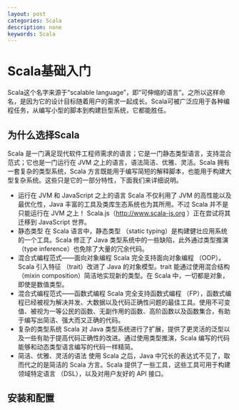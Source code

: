 ```yaml
---
layout: post
categories: Scala
description: none
keywords: Scala
---
```

# Scala基础入门
Scala这个名字来源于“scalable language”，即“可伸缩的语言”。之所以这样命名，是因为它的设计目标随着用户的需求一起成长。Scala可被广泛应用于各种编程任务，从编写小型的脚本到构建巨型系统，它都能胜任。

## 为什么选择Scala
Scala 是一门满足现代软件工程师需求的语言；它是一门静态类型语言，支持混合范式；它也是一门运行在 JVM 之上的语言，语法简洁、优雅、灵活。Scala 拥有一套复杂的类型系统，Scala 方言既能用于编写简短的解释脚本，也能用于构建大型复杂系统。这些只是它的一部分特性，下面我们来详细说明。
- 运行在 JVM 和 JavaScript 之上的语言
Scala 不仅利用了 JVM 的高性能以及最优化性，Java 丰富的工具及类库生态系统也为其所用。不过 Scala 并不是只能运行在 JVM 之上！ Scala.js（http://www.scala-js.org ）正在尝试将其迁移到 JavaScript 世界。
- 静态类型
在 Scala 语言中，静态类型 （static typing）是构建健壮应用系统的一个工具。Scala 修正了 Java 类型系统中的一些缺陷，此外通过类型推演（type inference）也免除了大量的冗余代码。
- 混合式编程范式——面向对象编程
Scala 完全支持面向对象编程 （OOP）。Scala 引入特征 （trait）改进了 Java 的对象模型。trait 能通过使用混合结构 （mixin composition）简洁地实现新的类型。在 Scala 中，一切都是对象，即使是数值类型。
- 混合式编程范式——函数式编程
Scala 完全支持函数式编程 （FP），函数式编程已经被视为解决并发、大数据以及代码正确性问题的最佳工具。使用不可变值、被视为一等公民的函数、无副作用的函数、高阶函数以及函数集合，有助于编写出简洁、强大而又正确的代码。
- 复杂的类型系统
Scala 对 Java 类型系统进行了扩展，提供了更灵活的泛型以及一些有助于提高代码正确性的改进。通过使用类型推演，Scala 编写的代码能够和动态类型语言编写的代码一样精简。
- 简洁、优雅、灵活的语法
使用 Scala 之后，Java 中冗长的表达式不见了，取而代之的是简洁的 Scala 方言。Scala 提供了一些工具，这些工具可用于构建领域特定语言 （DSL），以及对用户友好的 API 接口。

## 安装和配置
